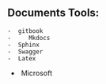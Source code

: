 ## Documents Tools:

	- ​	gitbook
	- ​    Mkdocs
	- ​	Sphinx
	- ​	Swagger
	- ​	Latex
 - ​	Microsoft
   ​	

